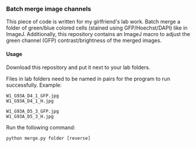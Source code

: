 ### Batch merge image channels

This piece of code is written for my girlfriend's lab work. Batch merge a folder of green/blue colored cells (stained using GFP/Hoechst/DAPI) like in ImageJ. Additionally, this repository contains an ImageJ macro to adjust the green channel (GFP) contrast/brightness of the merged images.

#### Usage
Download this repository and put it next to your lab folders.

Files in lab folders need to be named in pairs for the program to run successfully. Example:
```
W1_G93A_D4_1_GFP.jpg
W1_G93A_D4_1_H.jpg

W1_G93A_D5_3_GFP.jpg
W1_G93A_D5_3_H.jpg
```

Run the following command:
```
python merge.py folder [reverse]
```
